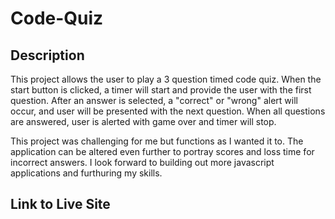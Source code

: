 # Code-Quiz

## Description

This project allows the user to play a 3 question timed code quiz. When the start button is clicked, a timer will start and provide the user with the first question. After an answer is selected, a "correct" or "wrong" alert will occur, and user will be presented with the next question. When all questions are answered, user is alerted with game over and timer will stop.

This project was challenging for me but functions as I wanted it to. The application can be altered even further to portray scores and loss time for incorrect answers. I look forward to building out more javascript applications and furthuring my skills.

## Link to Live Site
